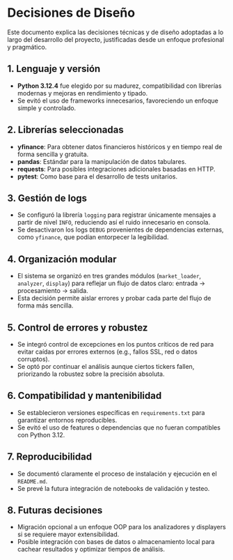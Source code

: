 # Decisiones de Diseño

Este documento explica las decisiones técnicas y de diseño adoptadas a lo largo del desarrollo del proyecto, justificadas desde un enfoque profesional y pragmático.

## 1. Lenguaje y versión

- **Python 3.12.4** fue elegido por su madurez, compatibilidad con librerías modernas y mejoras en rendimiento y tipado.
- Se evitó el uso de frameworks innecesarios, favoreciendo un enfoque simple y controlado.

## 2. Librerías seleccionadas

- **yfinance**: Para obtener datos financieros históricos y en tiempo real de forma sencilla y gratuita.
- **pandas**: Estándar para la manipulación de datos tabulares.
- **requests**: Para posibles integraciones adicionales basadas en HTTP.
- **pytest**: Como base para el desarrollo de tests unitarios.

## 3. Gestión de logs

- Se configuró la librería `logging` para registrar únicamente mensajes a partir de nivel `INFO`, reduciendo así el ruido innecesario en consola.
- Se desactivaron los logs `DEBUG` provenientes de dependencias externas, como `yfinance`, que podían entorpecer la legibilidad.

## 4. Organización modular

- El sistema se organizó en tres grandes módulos (`market_loader`, `analyzer`, `display`) para reflejar un flujo de datos claro: entrada → procesamiento → salida.
- Esta decisión permite aislar errores y probar cada parte del flujo de forma más sencilla.

## 5. Control de errores y robustez

- Se integró control de excepciones en los puntos críticos de red para evitar caídas por errores externos (e.g., fallos SSL, red o datos corruptos).
- Se optó por continuar el análisis aunque ciertos tickers fallen, priorizando la robustez sobre la precisión absoluta.

## 6. Compatibilidad y mantenibilidad

- Se establecieron versiones específicas en `requirements.txt` para garantizar entornos reproducibles.
- Se evitó el uso de features o dependencias que no fueran compatibles con Python 3.12.

## 7. Reproducibilidad

- Se documentó claramente el proceso de instalación y ejecución en el `README.md`.
- Se prevé la futura integración de notebooks de validación y testeo.

## 8. Futuras decisiones

- Migración opcional a un enfoque OOP para los analizadores y displayers si se requiere mayor extensibilidad.
- Posible integración con bases de datos o almacenamiento local para cachear resultados y optimizar tiempos de análisis.
